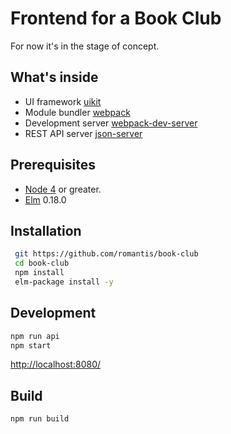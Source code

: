 # Frontend for a Book Club
For now it's in the stage of concept. 

## What's inside
* UI framework [uikit](https://github.com/uikit/uikit)
* Module bundler [webpack](https://webpack.github.io)
* Development server [webpack-dev-server](https://github.com/webpack/webpack-dev-server)
* REST API server [json-server](https://github.com/typicode/json-server)

## Prerequisites
* [Node 4](https://nodejs.org/en/) or greater.
* [Elm](http://elm-lang.org/) 0.18.0 

## Installation
```bash
 git https://github.com/romantis/book-club
 cd book-club
 npm install
 elm-package install -y
```

## Development
```bash
npm run api
npm start
```
[http://localhost:8080/](http://localhost:8080/)

## Build
```bash
npm run build
